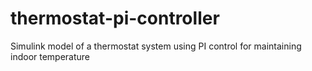 # thermostat-pi-controller
Simulink model of a thermostat system using PI control for maintaining indoor temperature
